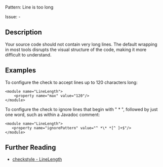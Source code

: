 Pattern: Line is too long

Issue: -

## Description

Your source code should not contain very long lines. The default wrapping in most tools disrupts the visual structure of the code, making it more difficult to understand.

## Examples

To configure the check to accept lines up to 120 characters long: 
    
    
    <module name="LineLength">
        <property name="max" value="120"/>
    </module>
            

To configure the check to ignore lines that begin with " * ", followed by just one word, such as within a Javadoc comment: 
    
    
    <module name="LineLength">
       <property name="ignorePattern" value="^ *\* *[^ ]+$"/>
    </module>

## Further Reading

* [checkstyle - LineLength](http://checkstyle.sourceforge.net/config_sizes.html#LineLength)